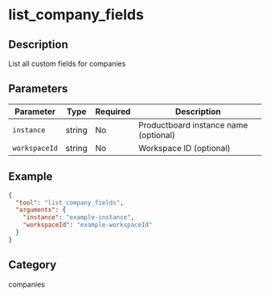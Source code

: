 # list_company_fields

## Description
List all custom fields for companies

## Parameters

| Parameter | Type | Required | Description |
|-----------|------|----------|-------------|
| `instance` | string | No | Productboard instance name (optional) |
| `workspaceId` | string | No | Workspace ID (optional) |

## Example

```json
{
  "tool": "list_company_fields",
  "arguments": {
    "instance": "example-instance",
    "workspaceId": "example-workspaceId"
  }
}
```

## Category
companies

